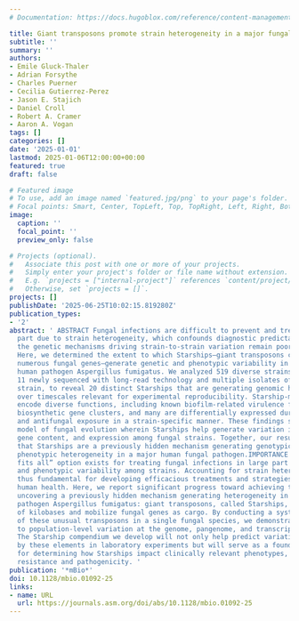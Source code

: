 ```yaml
---
# Documentation: https://docs.hugoblox.com/reference/content-management/

title: Giant transposons promote strain heterogeneity in a major fungal pathogen
subtitle: ''
summary: ''
authors:
- Emile Gluck-Thaler
- Adrian Forsythe
- Charles Puerner
- Cecilia Gutierrez-Perez
- Jason E. Stajich
- Daniel Croll
- Robert A. Cramer
- Aaron A. Vogan
tags: []
categories: []
date: '2025-01-01'
lastmod: 2025-01-06T12:00:00+00:00
featured: true
draft: false

# Featured image
# To use, add an image named `featured.jpg/png` to your page's folder.
# Focal points: Smart, Center, TopLeft, Top, TopRight, Left, Right, BottomLeft, Bottom, BottomRight.
image:
  caption: ''
  focal_point: ''
  preview_only: false

# Projects (optional).
#   Associate this post with one or more of your projects.
#   Simply enter your project's folder or file name without extension.
#   E.g. `projects = ["internal-project"]` references `content/project/deep-learning/index.md`.
#   Otherwise, set `projects = []`.
projects: []
publishDate: '2025-06-25T10:02:15.819280Z'
publication_types:
- '2'
abstract: ' ABSTRACT Fungal infections are difficult to prevent and treat in large
  part due to strain heterogeneity, which confounds diagnostic predictability. Yet,
  the genetic mechanisms driving strain-to-strain variation remain poorly understood.
  Here, we determined the extent to which Starships—giant transposons capable of mobilizing
  numerous fungal genes—generate genetic and phenotypic variability in the opportunistic
  human pathogen Aspergillus fumigatus. We analyzed 519 diverse strains, including
  11 newly sequenced with long-read technology and multiple isolates of the same reference
  strain, to reveal 20 distinct Starships that are generating genomic heterogeneity
  over timescales relevant for experimental reproducibility. Starship-mobilized genes
  encode diverse functions, including known biofilm-related virulence factors and
  biosynthetic gene clusters, and many are differentially expressed during infection
  and antifungal exposure in a strain-specific manner. These findings support a new
  model of fungal evolution wherein Starships help generate variation in genome structure,
  gene content, and expression among fungal strains. Together, our results demonstrate
  that Starships are a previously hidden mechanism generating genotypic and, in turn,
  phenotypic heterogeneity in a major human fungal pathogen.IMPORTANCE No “one size
  fits all” option exists for treating fungal infections in large part due to genetic
  and phenotypic variability among strains. Accounting for strain heterogeneity is
  thus fundamental for developing efficacious treatments and strategies for safeguarding
  human health. Here, we report significant progress toward achieving this goal by
  uncovering a previously hidden mechanism generating heterogeneity in the human fungal
  pathogen Aspergillus fumigatus: giant transposons, called Starships, that span dozens
  of kilobases and mobilize fungal genes as cargo. By conducting a systematic investigation
  of these unusual transposons in a single fungal species, we demonstrate their contributions
  to population-level variation at the genome, pangenome, and transcriptome levels.
  The Starship compendium we develop will not only help predict variation introduced
  by these elements in laboratory experiments but will serve as a foundational resource
  for determining how Starships impact clinically relevant phenotypes, such as antifungal
  resistance and pathogenicity. '
publication: '*mBio*'
doi: 10.1128/mbio.01092-25
links:
- name: URL
  url: https://journals.asm.org/doi/abs/10.1128/mbio.01092-25
---
```

